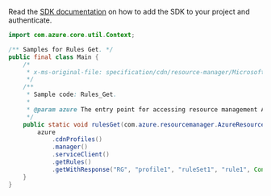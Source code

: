 Read the [SDK documentation](https://github.com/Azure/azure-sdk-for-java/blob/azure-resourcemanager_2.15.0/sdk/resourcemanager/azure-resourcemanager/README.md) on how to add the SDK to your project and authenticate.

```java
import com.azure.core.util.Context;

/** Samples for Rules Get. */
public final class Main {
    /*
     * x-ms-original-file: specification/cdn/resource-manager/Microsoft.Cdn/stable/2021-06-01/examples/Rules_Get.json
     */
    /**
     * Sample code: Rules_Get.
     *
     * @param azure The entry point for accessing resource management APIs in Azure.
     */
    public static void rulesGet(com.azure.resourcemanager.AzureResourceManager azure) {
        azure
            .cdnProfiles()
            .manager()
            .serviceClient()
            .getRules()
            .getWithResponse("RG", "profile1", "ruleSet1", "rule1", Context.NONE);
    }
}
```
